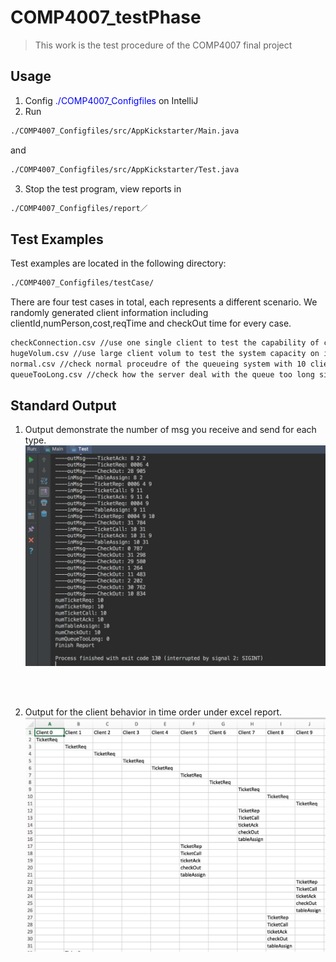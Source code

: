 # COMP4007_testPhase
> This work is the test procedure of the COMP4007 final project

## Usage
1. Config <font color="blue">./COMP4007_Configfiles</font> on IntelliJ
2. Run
```sh
./COMP4007_Configfiles/src/AppKickstarter/Main.java
```
and
```sh
./COMP4007_Configfiles/src/AppKickstarter/Test.java
```
3. Stop the test program, view reports in
```sh
./COMP4007_Configfiles/report／
```

## Test Examples

Test examples are located in the following directory:
```sh
./COMP4007_Configfiles/testCase/
```
There are four test cases in total, each represents a different scenario. We randomly generated client information including clientId,numPerson,cost,reqTime and checkOut time for every case. 

```sh
checkConnection.csv //use one single client to test the capability of connection on the system.
hugeVolum.csv //use large client volum to test the system capacity on input flow.
normal.csv //check normal proceudre of the queueing system with 10 client as example.
queueTooLong.csv //check how the server deal with the queue too long situation.
```



## Standard Output
1. Output demonstrate the number of msg you receive and send for each type.
![alt tag](https://raw.githubusercontent.com/MaureenZOU/COMP4007_testPhase/master/out1.png)

<br />
<br />

2. Output for the client behavior in time order under excel report. 
![alt tag](https://raw.githubusercontent.com/MaureenZOU/COMP4007_testPhase/master/out2.png)
